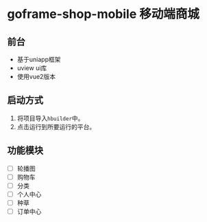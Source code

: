 # goframe-shop-mobile 移动端商城

## 前台

- 基于uniapp框架
- uview ui库
- 使用vue2版本

## 启动方式

1. 将项目导入`hbuilder`中。
2. 点击运行到所要运行的平台。

## 功能模块

- [ ] 轮播图
- [ ] 购物车
- [ ] 分类
- [ ] 个人中心
- [ ] 种草
- [ ] 订单中心
